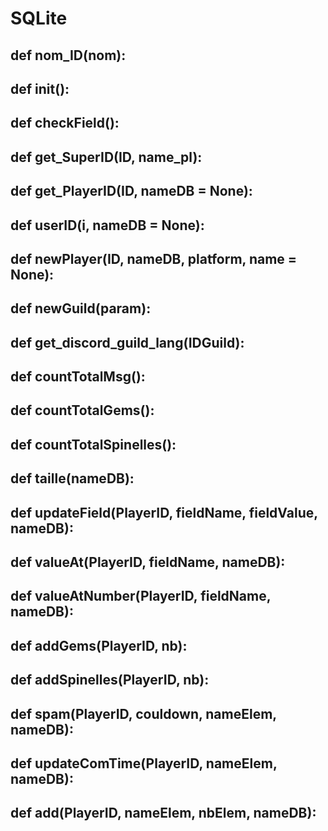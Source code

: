 # SQLite 
## def nom_ID(nom):

## def init():

## def checkField():

## def get_SuperID(ID, name_pl):

## def get_PlayerID(ID, nameDB = None):

## def userID(i, nameDB = None):

## def newPlayer(ID, nameDB, platform, name = None):

## def newGuild(param):

## def get_discord_guild_lang(IDGuild):

## def countTotalMsg():

## def countTotalGems():

## def countTotalSpinelles():

## def taille(nameDB):

## def updateField(PlayerID, fieldName, fieldValue, nameDB):

## def valueAt(PlayerID, fieldName, nameDB):

## def valueAtNumber(PlayerID, fieldName, nameDB):

## def addGems(PlayerID, nb):

## def addSpinelles(PlayerID, nb):

## def spam(PlayerID, couldown, nameElem, nameDB):

## def updateComTime(PlayerID, nameElem, nameDB):

## def add(PlayerID, nameElem, nbElem, nameDB):

